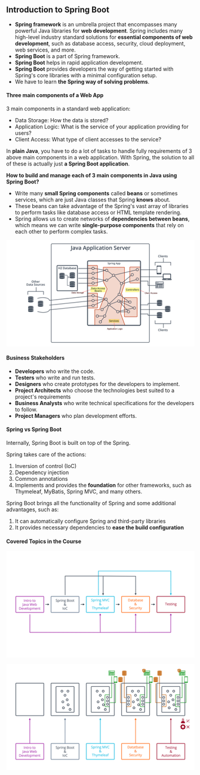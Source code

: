 ## Introduction to Spring Boot

- **Spring framework** is an umbrella project that encompasses many powerful Java libraries for **web development**. Spring includes many high-level industry standard solutions for **essential components of web development**, such as database access, security, cloud deployment, web services, and more.
- **Spring Boot** is a part of Spring framework. 
- **Spring Boot** helps in rapid application development. 
- **Spring Boot** provides developers the way of getting started with Spring's core libraries with a minimal configuration setup.
- We have to learn **the Spring way of solving problems**.

#### Three main components of a Web App

3 main components in a standard web application:

- Data Storage: How the data is stored?
- Application Logic: What is the service of your application providing for users?
- Client Access: What type of client accesses to the service?

In **plain Java**, you have to do a lot of tasks to handle fully requirements of 3 above main components in a web application. With Spring, the solution to all of these is actually just **a Spring Boot application**. 

**How to build and manage each of 3 main components in Java using Spring Boot?**

- Write many **small Spring components** called **beans** or sometimes services, which are just Java classes that Spring **knows** about.
- These beans can take advantage of the Spring's vast array of libraries to perform tasks like database access or HTML template rendering.
- Spring allows us to create networks of **dependencies between beans**, which means we can write **single-purpose components** that rely on each other to perform complex tasks.

![Web Application Architecture](/imgs/java_web/l0-10-intro-to-web-development.jpg "The Architecture of a Web Application")

#### Business Stakeholders

- **Developers** who write the code.
- **Testers** who write and run tests.
- **Designers** who create prototypes for the developers to implement.
- **Project Architects** who choose the technologies best suited to a project's requirements
- **Business Analysts** who write technical specifications for the developers to follow.
- **Project Managers** who plan development efforts.

#### Spring vs Spring Boot

Internally, Spring Boot is built on top of the Spring. 

Spring takes care of the actions:
  
  1. Inversion of control (IoC)
  2. Dependency injection
  3. Common annotations
  4. Implements and provides the **foundation** for other frameworks, such as Thymeleaf, MyBatis, Spring MVC, and many others.

Spring Boot brings all the functionality of Spring and some additional advantages, such as:

  1. It can automatically configure Spring and third-party libraries
  2. It provides necessary dependencies to **ease the build configuration**

#### Covered Topics in the Course
![Course Outline](/imgs/java_web/l0-30-course-outline.jpg "Course Outine")

![Overview of Curriculum Goals](/imgs/java_web/l0-42-recap.jpg "Overview of Curriculum Goals")